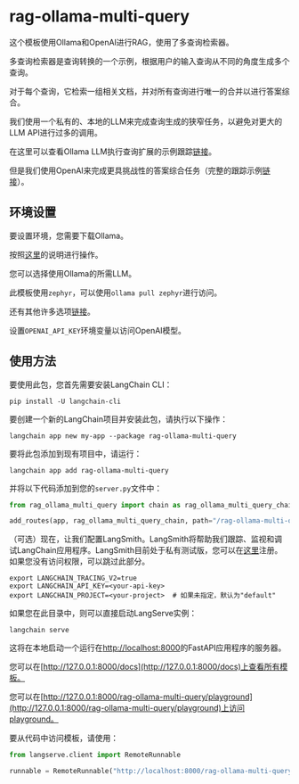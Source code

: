 # rag-ollama-multi-query

这个模板使用Ollama和OpenAI进行RAG，使用了多查询检索器。

多查询检索器是查询转换的一个示例，根据用户的输入查询从不同的角度生成多个查询。

对于每个查询，它检索一组相关文档，并对所有查询进行唯一的合并以进行答案综合。

我们使用一个私有的、本地的LLM来完成查询生成的狭窄任务，以避免对更大的LLM API进行过多的调用。

在这里可以查看Ollama LLM执行查询扩展的示例跟踪[链接](https://smith.langchain.com/public/8017d04d-2045-4089-b47f-f2d66393a999/r)。

但是我们使用OpenAI来完成更具挑战性的答案综合任务（完整的跟踪示例[链接](https://smith.langchain.com/public/ec75793b-645b-498d-b855-e8d85e1f6738/r)）。

## 环境设置

要设置环境，您需要下载Ollama。

按照[这里](https://python.langchain.com/docs/integrations/chat/ollama)的说明进行操作。

您可以选择使用Ollama的所需LLM。

此模板使用`zephyr`，可以使用`ollama pull zephyr`进行访问。

还有其他许多选项[链接](https://ollama.ai/library)。

设置`OPENAI_API_KEY`环境变量以访问OpenAI模型。

## 使用方法

要使用此包，您首先需要安装LangChain CLI：

```shell
pip install -U langchain-cli
```

要创建一个新的LangChain项目并安装此包，请执行以下操作：

```shell
langchain app new my-app --package rag-ollama-multi-query
```

要将此包添加到现有项目中，请运行：

```shell
langchain app add rag-ollama-multi-query
```

并将以下代码添加到您的`server.py`文件中：

```python
from rag_ollama_multi_query import chain as rag_ollama_multi_query_chain

add_routes(app, rag_ollama_multi_query_chain, path="/rag-ollama-multi-query")
```

（可选）现在，让我们配置LangSmith。LangSmith将帮助我们跟踪、监视和调试LangChain应用程序。LangSmith目前处于私有测试版，您可以在[这里](https://smith.langchain.com/)注册。如果您没有访问权限，可以跳过此部分。

```shell
export LANGCHAIN_TRACING_V2=true
export LANGCHAIN_API_KEY=<your-api-key>
export LANGCHAIN_PROJECT=<your-project>  # 如果未指定，默认为"default"
```

如果您在此目录中，则可以直接启动LangServe实例：

```shell
langchain serve
```

这将在本地启动一个运行在[http://localhost:8000](http://localhost:8000)的FastAPI应用程序的服务器。

您可以在[http://127.0.0.1:8000/docs](http://127.0.0.1:8000/docs)上查看所有模板。

您可以在[http://127.0.0.1:8000/rag-ollama-multi-query/playground](http://127.0.0.1:8000/rag-ollama-multi-query/playground)上访问playground。

要从代码中访问模板，请使用：

```python
from langserve.client import RemoteRunnable

runnable = RemoteRunnable("http://localhost:8000/rag-ollama-multi-query")
```